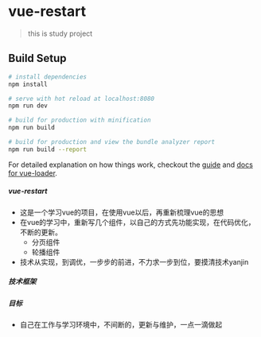 # vue-restart

> this is study project

## Build Setup

``` bash
# install dependencies
npm install

# serve with hot reload at localhost:8080
npm run dev

# build for production with minification
npm run build

# build for production and view the bundle analyzer report
npm run build --report
```

For detailed explanation on how things work, checkout the [guide](http://vuejs-templates.github.io/webpack/) and [docs for vue-loader](http://vuejs.github.io/vue-loader).


##### vue-restart
+ 这是一个学习vue的项目，在使用vue以后，再重新梳理vue的思想
+ 在vue的学习中，重新写几个组件，以自己的方式先功能实现，在代码优化，不断的更新。
    - 分页组件
    - 轮播组件
+ 技术从实现，到调优，一步步的前进，不力求一步到位，要摸清技术yanjin

##### 技术框架

##### 目标
+ 自己在工作与学习环境中，不间断的，更新与维护，一点一滴做起
